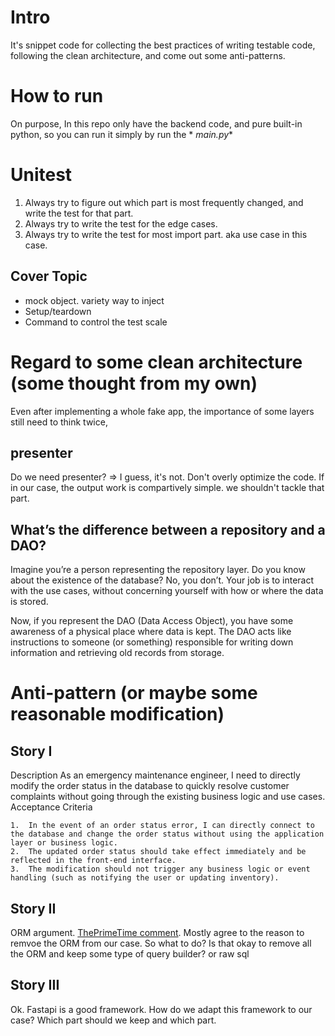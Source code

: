 # Intro

It's snippet code for collecting the best practices of writing testable code, following the clean architecture, and come
out some anti-patterns.

# How to run

On purpose, In this repo only have the backend code, and pure built-in python, so you can run it simply by run the *
*main.py**

# Unitest

1. Always try to figure out which part is most frequently changed, and write the test for that part.
2. Always try to write the test for the edge cases.
3. Always try to write the test for most import part. aka use case in this case.

## Cover Topic

- mock object. variety way to inject
- Setup/teardown
- Command to control the test scale

# Regard to some clean architecture (some thought from my own)

Even after implementing a whole fake app, the importance of some layers still need to think twice,

## presenter

Do we need presenter?
=> I guess, it's not. Don't overly optimize the code. If in our case, the output work is compartively simple. we
shouldn't tackle that part.

## What’s the difference between a repository and a DAO?

Imagine you’re a person representing the repository layer. Do you know about the existence of the database? No, you
don’t. Your job is to interact with the use cases, without concerning yourself with how or where the data is stored.

Now, if you represent the DAO (Data Access Object), you have some awareness of a physical place where data is kept. The
DAO acts like instructions to someone (or something) responsible for writing down information and retrieving old records
from storage.

# Anti-pattern (or maybe some reasonable modification)

## Story I

Description
As an emergency maintenance engineer, I need to directly modify the order status in the database to quickly resolve
customer complaints without going through the existing business logic and use cases.
Acceptance Criteria

	1.	In the event of an order status error, I can directly connect to the database and change the order status without using the application layer or business logic.
	2.	The updated order status should take effect immediately and be reflected in the front-end interface.
	3.	The modification should not trigger any business logic or event handling (such as notifying the user or updating inventory).

## Story II

ORM argument. [ThePrimeTime comment](https://www.youtube.com/watch?v=bpGvVI7NM_k&t=630s&ab_channel=ThePrimeTime).
Mostly agree to the reason to remvoe the ORM from our case. So what to do? Is that okay to remove all the ORM and keep
some type of query builder? or raw sql

## Story III
Ok. Fastapi is a good framework. How do we adapt this framework to our case? Which part should we keep and which part.
